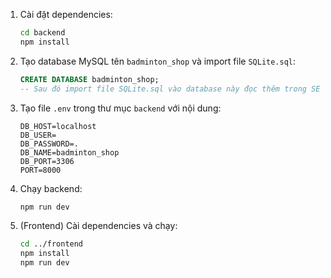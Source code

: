 1. Cài đặt dependencies:
   ```bash
   cd backend
   npm install
   ```
2. Tạo database MySQL tên `badminton_shop` và import file `SQLite.sql`:
   ```sql
   CREATE DATABASE badminton_shop;
   -- Sau đó import file SQLite.sql vào database này đọc thêm trong SETUP_DATABASE.md
   ```
3. Tạo file `.env` trong thư mục `backend` với nội dung:
   ```env
   DB_HOST=localhost
   DB_USER=
   DB_PASSWORD=.
   DB_NAME=badminton_shop
   DB_PORT=3306
   PORT=8000
   ```
4. Chạy backend:
   ```bash
   npm run dev
   ```
5. (Frontend) Cài dependencies và chạy:
   ```bash
   cd ../frontend
   npm install
   npm run dev
   ```
